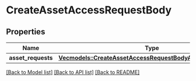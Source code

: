 # CreateAssetAccessRequestBody

## Properties

Name | Type | Description | Notes
------------ | ------------- | ------------- | -------------
**asset_requests** | [**Vec<models::CreateAssetAccessRequestBodyAssetRequestsInner>**](CreateAssetAccessRequestBody_asset_requests_inner.md) |  | 

[[Back to Model list]](../README.md#documentation-for-models) [[Back to API list]](../README.md#documentation-for-api-endpoints) [[Back to README]](../README.md)


